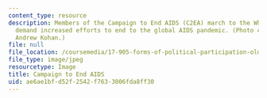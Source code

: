 ```yaml
---
content_type: resource
description: Members of the Campaign to End AIDS (C2EA) march to the White House to
  demand increased efforts to end to the global AIDS pandemic. (Photo courtesy of
  Andrew Kohan.)
file: null
file_location: /coursemedia/17-905-forms-of-political-participation-old-and-new-spring-2005/ae6ae1bfd52f2542f7633006fda8ff30_17-905s05.jpg
file_type: image/jpeg
resourcetype: Image
title: Campaign to End AIDS
uid: ae6ae1bf-d52f-2542-f763-3006fda8ff30
---
```

